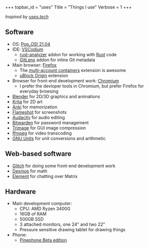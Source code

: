+++
topbar_id = "uses"
Title = "Things I use"
Verbose = 1
+++

*Inspired by [uses.tech](https://uses.tech/)*

## Software

* OS: [Pop_OS! 21.04](https://pop.system76.com/)
* IDE: [VSCodium](https://vscodium.com/)
  * [rust-analyzer](https://rust-analyzer.github.io/) addon for working with [Rust](https://www.rust-lang.org/) code
  * [GitLens](https://gitlens.amod.io/) addon for inline Git metadata
* Main browser: [Firefox](https://www.mozilla.org/en-CA/firefox/new/)
  * The [multi-account containers](https://addons.mozilla.org/en-CA/firefox/addon/multi-account-containers/) extension is awesome
  * [uBlock Origin](https://ublockorigin.com/) extension
* Browser for front-end development work: [Chromium](https://www.chromium.org/)
  * I prefer the devloper tools in Chromium, but prefer Firefox for everyday browsing
* [Blender](https://www.blender.org/) for 2D/3D graphics and animations
* [Krita](https://krita.org/en/) for 2D art
* [Anki](https://apps.ankiweb.net/) for memorization
* [Flameshot](https://flameshot.org/) for screenshots
* [Audacity](https://www.audacityteam.org/) for audio editing
* [Bitwarden](https://bitwarden.com/) for password management
* [Trimage](https://trimage.org/) for GUI image compression
* [ffmpeg](https://ffmpeg.org/) for video transcoding
* [GNU Units](https://www.gnu.org/software/units/) for unit conversions and arithmetic

## Web-based software
* [Glitch](https://glitch.com/) for doing some front-end development work
* [Desmos](https://desmos.com/) for math
* [Element](https://element.io/) for chatting over Matrix

## Hardware

* Main development computer:
  * CPU: AMD Ryzen 3400G
  * 16GB of RAM
  * 500GB SSD
  * 3 attached monitors, one 24" and two 22" 
  * Pressure sensitive drawing tablet for drawing things
* Phone:
  * [Pinephone Beta edition](https://pine64.com/product/pinephone-beta-edition-with-convergence-package-linux-smartphone-open-for-preorder-soon/?v=0446c16e2e66)
